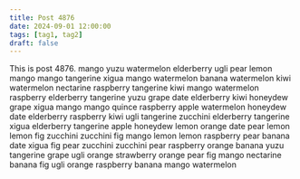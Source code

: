 ```yaml
---
title: Post 4876
date: 2024-09-01 12:00:00
tags: [tag1, tag2]
draft: false
---
```

This is post 4876.
mango
yuzu
watermelon
elderberry
ugli
pear
lemon
mango
mango
tangerine
xigua
mango
watermelon
banana
watermelon
kiwi
watermelon
nectarine
raspberry
tangerine
kiwi
mango
watermelon
raspberry
elderberry
tangerine
yuzu
grape
date
elderberry
kiwi
honeydew
grape
xigua
mango
mango
quince
raspberry
apple
watermelon
honeydew
date
elderberry
raspberry
kiwi
ugli
tangerine
zucchini
elderberry
tangerine
xigua
elderberry
tangerine
apple
honeydew
lemon
orange
date
pear
lemon
lemon
fig
zucchini
zucchini
fig
mango
lemon
lemon
raspberry
pear
banana
date
xigua
fig
pear
zucchini
zucchini
pear
raspberry
orange
banana
yuzu
tangerine
grape
ugli
orange
strawberry
orange
pear
fig
mango
nectarine
banana
fig
ugli
orange
raspberry
banana
mango
watermelon
